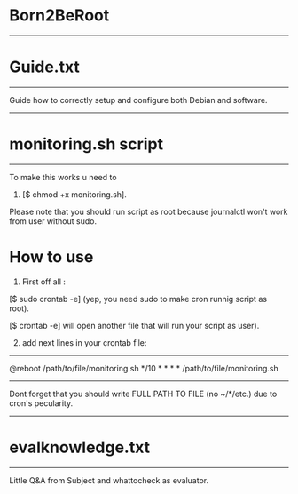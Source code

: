 
# Born2BeRoot

*************
# Guide.txt #
*************

  Guide how to correctly setup and configure both Debian and software.
 
************************
# monitoring.sh script #
************************

  To make this works u need to 
  
  1) [$ chmod +x monitoring.sh]. 
  
  Please note that you should run script as root because journalctl won't
  work from user without sudo.

# How to use
1) First off all :

  [$ sudo crontab -e] (yep, you need sudo to make cron runnig script as root).

  [$ crontab -e] will open another file that will run your script as user).
  
  
2) add next lines in your crontab file:
  *********************************************
  @reboot /path/to/file/monitoring.sh
  */10 * * * * /path/to/file/monitoring.sh
  *********************************************
  Dont forget that you should write FULL PATH TO FILE (no ~/*/etc.) due to cron's pecularity.
  
*********************
# evalknowledge.txt #
*********************

  Little Q&A from Subject and whattocheck as evaluator.
